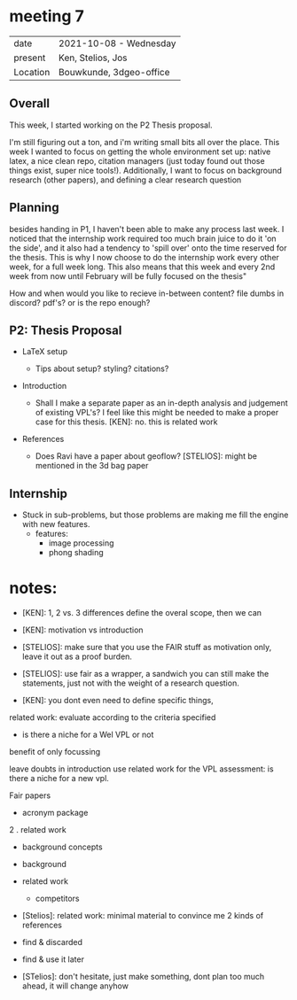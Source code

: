 # meeting 7
|          |                         |
| -------- | ----------------------- |
| date     | 2021-10-08 - Wednesday
| present  | Ken, Stelios, Jos
| Location | Bouwkunde, 3dgeo-office



Overall
-------
This week, I started working on the P2 Thesis proposal. 

I'm still figuring out a ton, and i'm writing small bits all over the place. 
This week I wanted to focus on getting the whole environment set up: native latex, a nice clean repo, citation managers (just today found out those things exist, super nice tools!). 
Additionally, I want to focus on background research (other papers), and defining a clear research question



Planning
--------
besides handing in P1, I haven't been able to make any process last week. 
I noticed that the internship work required too much brain juice to do it 'on the side', and it also had a tendency to 'spill over' onto the time reserved for the thesis. 
This is why I now choose to do the internship work every other week, for a full week long. 
This also means that this week and every 2nd week from now until February will be fully focused on the thesis"

How and when would you like to recieve in-between content? file dumbs in discord? pdf's? or is the repo enough?



P2: Thesis Proposal
-----------------------------
- LaTeX setup
  - Tips about setup? styling? citations?

- Introduction
  - Shall I make a separate paper as an in-depth analysis and judgement of existing VPL's? I feel like this might be needed to make a proper case for this thesis.
    [KEN]: no. this is related work

- References 
  - Does Ravi have a paper about geoflow?
    [STELIOS]: might be mentioned in the 3d bag paper



Internship 
----------
- Stuck in sub-problems, but those problems are making me fill the engine with new features. 
  - features: 
    - image processing
    - phong shading

# notes: 

- [KEN]: 1, 2 vs. 3  differences 
define the overal scope, then we can


- [KEN]: motivation vs introduction

- [STELIOS]: make sure that you use the FAIR stuff as motivation only, leave it out as a proof burden. 


- [STELIOS]: use fair as a wrapper, a sandwich
you can still make the statements, just not with the weight of a research question. 

- [KEN]: you dont even need to define specific things,

related work: evaluate according to the criteria specified

- is there a niche for a Wel VPL or not

benefit of only focussing

leave doubts in introduction
use related work for the VPL assessment: is there a niche for a new vpl. 

Fair papers


- acronym package 

2 . related work

- background concepts

- background
  

- related work
   - competitors


- [Stelios]: related work: minimal material to convince me 
2 kinds of references 
- find & discarded
- find & use it later 

- [STelios]: don't hesitate, just make something, dont plan too much ahead, it will change anyhow
